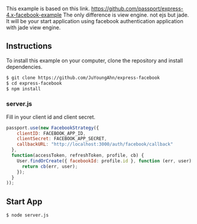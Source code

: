 This example is based on this link.
https://github.com/passport/express-4.x-facebook-example
The only difference is view engine. not ejs but jade.
It will be your start application using facebook authentication application with jade view engine.

## Instructions

To install this example on your computer, clone the repository and install
dependencies.

```bash
$ git clone https://github.com/JuYoungAhn/express-facebook
$ cd express-facebook
$ npm install
```

### server.js
Fill in your client id and client secret.
```js
passport.use(new FacebookStrategy({
    clientID: FACEBOOK_APP_ID,
    clientSecret: FACEBOOK_APP_SECRET,
    callbackURL: "http://localhost:3000/auth/facebook/callback"
  },
  function(accessToken, refreshToken, profile, cb) {
    User.findOrCreate({ facebookId: profile.id }, function (err, user) {
      return cb(err, user);
    });
  }
));
```
## Start App
```bash
$ node server.js
```
